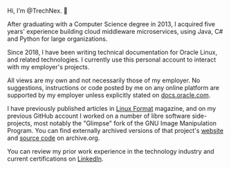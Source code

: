 Hi, I’m @TrechNex. 👋

After graduating with a Computer Science degree in 2013, I acquired five years' experience building cloud middleware 
microservices, using Java, C# and Python for large organizations.

Since 2018, I have been writing technical documentation for Oracle Linux, and related technologies. I currently use this 
personal account to interact with my employer's projects.

All views are my own and not necessarily those of my employer. 
No suggestions, instructions or code posted by me on any online platform are supported by my employer unless explicitly stated
on [docs.oracle.com](https://docs.oracle.com).

I have previously published articles in [Linux Format](https://web.archive.org/web/20250209023243/https://linuxformat.com/archives?author_find=87) magazine, and on my
previous GitHub account I worked on a number of libre software side-projects, most notably the "Glimpse" fork of the 
GNU Image Manipulation Program. You can find externally archived versions of that project's
[website](https://web.archive.org/web/20230506111257/https://glimpse-editor.org/) and 
[source code](https://archive.org/details/glimpse-0.2.0) on archive.org.

You can review my prior work experience in the technology industry and current certifications on 
[LinkedIn](https://www.linkedin.com/in/trechnex/).

<!---
TrechNex/TrechNex is a ✨ special ✨ repository because its `README.md` (this file) appears on your GitHub profile.
You can click the Preview link to take a look at your changes.
--->
